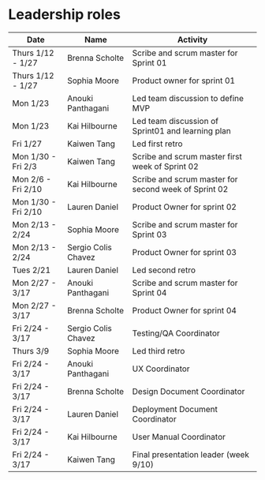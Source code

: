 # Leadership roles

| Date                | Name               | Activity                                                                               |
|---------------------|--------------------|----------------------------------------------------------------------------------------|
| Thurs 1/12 - 1/27   | Brenna Scholte     | Scribe and scrum master for Sprint 01                                                  | 
| Thurs 1/12 - 1/27   | Sophia Moore       | Product owner for sprint 01                                                            |
| Mon 1/23            | Anouki Panthagani  | Led team discussion to define MVP                                                      | 
| Mon 1/23            | Kai Hilbourne      | Led team discussion of Sprint01 and learning plan                                      | 
| Fri 1/27            | Kaiwen Tang        | Led first retro                                                                        | 
| Mon 1/30 - Fri 2/3  | Kaiwen Tang        | Scribe and scrum master first week of Sprint 02                                        |
| Mon 2/6 - Fri 2/10  | Kai Hilbourne      | Scribe and scrum master for second week of Sprint 02                                   |
| Mon 1/30 - Fri 2/10 | Lauren Daniel      | Product Owner for sprint 02                                                            |
| Mon 2/13 - 2/24     | Sophia Moore       | Scribe and scrum master for Sprint 03                                                  | 
| Mon 2/13 - 2/24     | Sergio Colis Chavez| Product Owner for sprint 03                                                            |
| Tues 2/21           | Lauren Daniel      | Led second retro                                                                       | 
| Mon 2/27 - 3/17     | Anouki Panthagani  | Scribe and scrum master for Sprint 04                                                  | 
| Mon 2/27 - 3/17     | Brenna Scholte     | Product Owner for sprint 04                                                            |
| Fri 2/24 - 3/17     | Sergio Colis Chavez| Testing/QA Coordinator                                                                 | 
| Thurs 3/9           | Sophia Moore       | Led third retro                                                                        | 
| Fri 2/24 - 3/17     | Anouki Panthagani  | UX Coordinator                                                                         | 
| Fri 2/24 - 3/17     | Brenna Scholte     | Design Document Coordinator                                                            | 
| Fri 2/24 - 3/17     | Lauren Daniel      | Deployment Document Coordinator                                                        | 
| Fri 2/24 - 3/17     | Kai Hilbourne      | User Manual Coordinator                                                                | 
| Fri 2/24 - 3/17     | Kaiwen Tang        | Final presentation leader (week 9/10)                                                  | 
